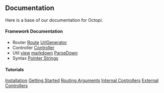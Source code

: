 ## Documentation
Here is a base of our documentation for Octopi.

#### Framework Documentation
- Router
<a class="dropdown-item" href="/octopi/2/docs/framework/route">Route</a>
<a class="dropdown-item" href="/octopi/2/docs/framework/urlgenerator">UrlGenerator</a>
- Controller
<a class="dropdown-item" href="/octopi/2/docs/framework/controller">Controller</a>
- Util
<a class="dropdown-item" href="/octopi/2/docs/framework/view">view</a>
<a class="dropdown-item" href="/octopi/2/docs/framework/markdown">markdown</a>
<a class="dropdown-item" href="/octopi/2/docs/framework/parsedown">ParseDown</a>
- Syntax
<a class="dropdown-item" href="/octopi/2/docs/framework/pointer-strings">Pointer Strings</a>

#### Tutorials
<a class="dropdown-item" href="/octopi/2/docs/installation">Installation</a>
<a class="dropdown-item" href="/octopi/2/docs/getting-started">Getting Started</a>
<a class="dropdown-item" href="/octopi/2/docs/routing-arguments">Routing Arguments</a>
<a class="dropdown-item" href="/octopi/2/docs/internal-controllers">Internal Controllers</a>
<a class="dropdown-item" href="/octopi/2/docs/external-controllers">External Controllers</a>
